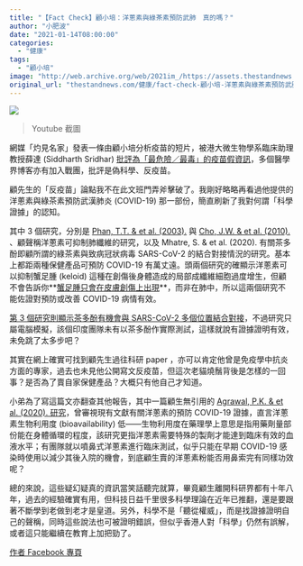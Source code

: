```yaml
---
title: "【Fact Check】顧小培：洋蔥素與綠茶素預防武肺　真的嗎？"
author: "小肥波"
date: "2021-01-14T08:00:00"
categories:
  - "健康"
tags:
  - "顧小培"
image: "http://web.archive.org/web/2021im_/https://assets.thestandnews.com/media/photos/Screen20Shot202021-01-0420at2010.38.3020PM_DoeLJ_CNI2Kzc.png"
original_url: "thestandnews.com/健康/fact-check-顧小培-洋蔥素與綠茶素預防武肺-真的嗎"
---
```

![](http://web.archive.org/web/2021im_/https://assets.thestandnews.com/media/photos/Screen20Shot202021-01-0420at2010.38.3020PM_DoeLJ_CNI2Kzc.png)
> Youtube 截圖

網媒「灼見名家」發表一條由顧小培分析疫苗的短片，被港大微生物學系臨床助理教授薛達 (Siddharth Sridhar) [批評為「最危險／最毒」的疫苗假資訊](../../%E5%81%A5%E5%BA%B7/%E5%B0%88%E6%AC%84%E4%BD%9C%E5%AE%B6%E9%A1%A7%E5%B0%8F%E5%9F%B9%E6%8C%87%E6%AD%A6%E8%82%BA%E7%96%AB%E8%8B%97%E5%8F%AF%E8%87%B4%E8%82%9D%E8%85%8E%E8%A1%B0%E7%AB%AD-%E6%B8%AF%E5%A4%A7%E5%BE%AE%E7%94%9F%E7%89%A9%E5%AD%B8%E5%AD%B8%E8%80%85%E6%96%A5%E5%81%BD%E7%A7%91%E5%AD%B8-%E7%84%A1%E4%BA%8B%E5%AF%A6%E4%BE%9D%E6%93%9A/)，多個醫學界博客亦有加入戰團，批評是偽科學、反疫苗。

顧先生的「反疫苗」論點我不在此文班門弄斧擊破了。我剛好略略再看過他提供的洋蔥素與綠茶素預防武漢肺炎 (COVID-19) 那一部份，簡直刷新了我對何謂「科學證據」的認知。

其中 3 個研究，分別是 [Phan, T.T. & et al. (2003).](http://web.archive.org/web/20211229092323/https://pubmed.ncbi.nlm.nih.gov/12653748/) 與 [Cho, J.W. & et al. (2010).](http://web.archive.org/web/20211229092323/https://pubmed.ncbi.nlm.nih.gov/20127038/) 、顧聲稱洋蔥素可抑制肺纖維的研究，以及 Mhatre, S. & et al. (2020). 有關茶多酚即顧所謂的綠茶素與致病冠狀病毒 SARS-CoV-2 的結合對接情況的研究。基本上都距兩種保健產品可預防 COVID-19 有萬丈遠。頭兩個研究的確顯示洋蔥素可以抑制蟹足腫 (keloid) 這種在創傷後身體造成的局部成纖維細胞過度增生，但顧不會告訴你**[蟹足腫只會在皮膚創傷上出現](http://web.archive.org/web/20211229092323/https://www.health.harvard.edu/a_to_z/keloids-a-to-z)**，而非在肺中，所以這兩個研究不能佐證對預防或改善 COVID-19 病情有效。

[第 3 個研究則顯示茶多酚有機會與 SARS-CoV-2 多個位置結合對接](http://web.archive.org/web/20211229092323/https://www.ncbi.nlm.nih.gov/pmc/articles/PMC7682485/)，不過研究只屬電腦模擬，該個印度團隊未有以茶多酚作實際測試，這樣就說有證據證明有效，未免跳了太多步吧？

其實在網上確實可找到顧先生過往科研 paper ，亦可以肯定他曾是免疫學中抗炎方面的專家，過去也未見他公開寫文反疫苗，但這次老貓燒鬚背後是怎樣的一回事？是否為了賣自家保健產品？大概只有他自己才知道。

小弟為了寫這篇文亦翻查其他報告，其中一篇顧生無引用的 [Agrawal, P.K. & et al. (2020). 研究](http://web.archive.org/web/20211229092323/https://journals.sagepub.com/doi/full/10.1177/1934578X20976293)，曾審視現有文獻有關洋蔥素的預防 COVID-19 證據，直言洋蔥素生物利用度 (bioavailability) 低——生物利用度在藥理學上意思是指用藥劑量部份能在身體循環的程度，該研究更指洋蔥素需要特殊的製劑才能達到臨床有效的血液水平；有團隊就以噴鼻式洋蔥素進行臨床測試，似乎只能在早期 COVID-19 感染時使用以減少其後入院的機會，到底顧生賣的洋蔥素粉能否用鼻索完有同樣功效呢？

總的來說，這些疑幻疑真的資訊當笑話聽完就算，畢竟顧生離開科研界都有十年八年，過去的經驗確實有用，但科技日益千里很多科學理論在近年已推翻，還是要跟著不斷學到老做到老才是皇道。另外，科學不是「聽從權威」，而是找證據證明自己的聲稱，同時這些說法也可被證明錯誤，但似乎香港人對「科學」仍然有誤解，或者這只能繼續在教育上加把勁了。

[作者 Facebook 專頁](http://web.archive.org/web/20211229092323/https://www.facebook.com/siufeiball)